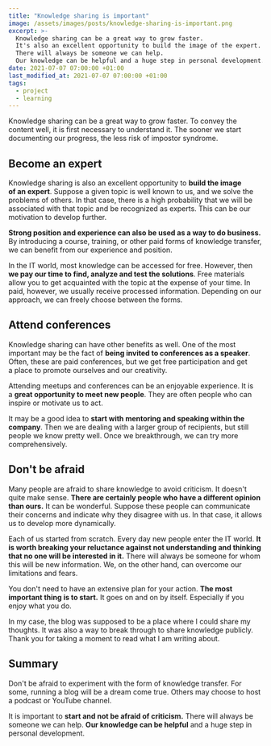```yaml
---
title: "Knowledge sharing is important"
image: /assets/images/posts/knowledge-sharing-is-important.png
excerpt: >-
  Knowledge sharing can be a great way to grow faster.
  It's also an excellent opportunity to build the image of the expert.
  There will always be someone we can help.
  Our knowledge can be helpful and a huge step in personal development.
date: 2021-07-07 07:00:00 +01:00
last_modified_at: 2021-07-07 07:00:00 +01:00
tags:
  - project
  - learning
---
```


  Knowledge sharing can be a great way to grow faster.
  To convey the content well, it is first necessary to understand it.
  The sooner we start documenting our progress, the less risk of impostor syndrome.

## Become an expert

  Knowledge sharing is also an excellent opportunity to **build the image of an expert**.
  Suppose a given topic is well known to us, and we solve the problems of others.
  In that case, there is a high probability that we will be associated with that topic and be recognized as experts.
  This can be our motivation to develop further.

  **Strong position and experience can also be used as a way to do business.**
  By introducing a course, training, or other paid forms of knowledge transfer, we can benefit from our experience and position.

  In the IT world, most knowledge can be accessed for free.
  However, then **we pay our time to find, analyze and test the solutions**.
  Free materials allow you to get acquainted with the topic at the expense of your time.
  In paid, however, we usually receive processed information.
  Depending on our approach, we can freely choose between the forms.

## Attend conferences

  Knowledge sharing can have other benefits as well.
  One of the most important may be the fact of **being invited to conferences as a speaker**.
  Often, these are paid conferences, but we get free participation and get a place to promote ourselves and our creativity.

  Attending meetups and conferences can be an enjoyable experience.
  It is a **great opportunity to meet new people**.
  They are often people who can inspire or motivate us to act.

  It may be a good idea to **start with mentoring and speaking within the company**.
  Then we are dealing with a larger group of recipients, but still people we know pretty well.
  Once we breakthrough, we can try more comprehensively.

## Don't be afraid

  Many people are afraid to share knowledge to avoid criticism.
  It doesn't quite make sense.
  **There are certainly people who have a different opinion than ours.**
  It can be wonderful.
  Suppose these people can communicate their concerns and indicate why they disagree with us.
  In that case, it allows us to develop more dynamically.

  Each of us started from scratch.
  Every day new people enter the IT world.
  **It is worth breaking your reluctance against not understanding and thinking that no one will be interested in it.**
  There will always be someone for whom this will be new information.
  We, on the other hand, can overcome our limitations and fears.

  You don't need to have an extensive plan for your action.
  **The most important thing is to start.**
  It goes on and on by itself.
  Especially if you enjoy what you do.

  In my case, the blog was supposed to be a place where I could share my thoughts.
  It was also a way to break through to share knowledge publicly.
  Thank you for taking a moment to read what I am writing about.

## Summary

  Don't be afraid to experiment with the form of knowledge transfer.
  For some, running a blog will be a dream come true.
  Others may choose to host a podcast or YouTube channel.

  It is important to **start and not be afraid of criticism.**
  There will always be someone we can help.
  **Our knowledge can be helpful** and a huge step in personal development.
